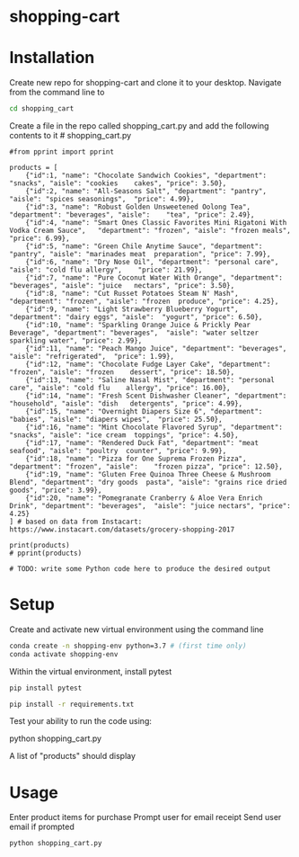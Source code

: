 # shopping-cart

# Installation

Create new repo for shopping-cart and clone it to your desktop. Navigate from the command line to 

```sh
cd shopping_cart
```

Create a file in the repo called shopping_cart.py and add the following contents to it
    # shopping_cart.py

    #from pprint import pprint

    products = [
        {"id":1, "name": "Chocolate Sandwich Cookies", "department": "snacks", "aisle": "cookies    cakes", "price": 3.50},
        {"id":2, "name": "All-Seasons Salt", "department": "pantry", "aisle": "spices seasonings",  "price": 4.99},
        {"id":3, "name": "Robust Golden Unsweetened Oolong Tea", "department": "beverages", "aisle":    "tea", "price": 2.49},
        {"id":4, "name": "Smart Ones Classic Favorites Mini Rigatoni With Vodka Cream Sauce",   "department": "frozen", "aisle": "frozen meals", "price": 6.99},
        {"id":5, "name": "Green Chile Anytime Sauce", "department": "pantry", "aisle": "marinades meat  preparation", "price": 7.99},
        {"id":6, "name": "Dry Nose Oil", "department": "personal care", "aisle": "cold flu allergy",    "price": 21.99},
        {"id":7, "name": "Pure Coconut Water With Orange", "department": "beverages", "aisle": "juice   nectars", "price": 3.50},
        {"id":8, "name": "Cut Russet Potatoes Steam N' Mash", "department": "frozen", "aisle": "frozen  produce", "price": 4.25},
        {"id":9, "name": "Light Strawberry Blueberry Yogurt", "department": "dairy eggs", "aisle":  "yogurt", "price": 6.50},
        {"id":10, "name": "Sparkling Orange Juice & Prickly Pear Beverage", "department": "beverages",  "aisle": "water seltzer sparkling water", "price": 2.99},
        {"id":11, "name": "Peach Mango Juice", "department": "beverages", "aisle": "refrigerated",  "price": 1.99},
        {"id":12, "name": "Chocolate Fudge Layer Cake", "department": "frozen", "aisle": "frozen    dessert", "price": 18.50},
        {"id":13, "name": "Saline Nasal Mist", "department": "personal care", "aisle": "cold flu    allergy", "price": 16.00},
        {"id":14, "name": "Fresh Scent Dishwasher Cleaner", "department": "household", "aisle": "dish   detergents", "price": 4.99},
        {"id":15, "name": "Overnight Diapers Size 6", "department": "babies", "aisle": "diapers wipes",  "price": 25.50},
        {"id":16, "name": "Mint Chocolate Flavored Syrup", "department": "snacks", "aisle": "ice cream  toppings", "price": 4.50},
        {"id":17, "name": "Rendered Duck Fat", "department": "meat seafood", "aisle": "poultry  counter", "price": 9.99},
        {"id":18, "name": "Pizza for One Suprema Frozen Pizza", "department": "frozen", "aisle":    "frozen pizza", "price": 12.50},
        {"id":19, "name": "Gluten Free Quinoa Three Cheese & Mushroom Blend", "department": "dry goods  pasta", "aisle": "grains rice dried goods", "price": 3.99},
        {"id":20, "name": "Pomegranate Cranberry & Aloe Vera Enrich Drink", "department": "beverages",  "aisle": "juice nectars", "price": 4.25}
    ] # based on data from Instacart: https://www.instacart.com/datasets/grocery-shopping-2017

    print(products)
    # pprint(products)

    # TODO: write some Python code here to produce the desired output

# Setup

Create and activate new virtual environment using the command line

```sh
conda create -n shopping-env python=3.7 # (first time only)
conda activate shopping-env
```

Within the virtual environment, install pytest

```sh
pip install pytest
```

```sh
pip install -r requirements.txt
```

Test your ability to run the code using:

python shopping_cart.py

A list of "products" should display

# Usage

Enter product items for purchase
Prompt user for email receipt
Send user email if prompted

```sh
python shopping_cart.py
```